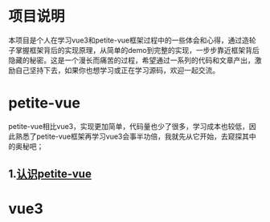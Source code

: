 # 项目说明
本项目是个人在学习vue3和petite-vue框架过程中的一些体会和心得，通过造轮子掌握框架背后的实现原理，从简单的demo到完整的实现，一步步靠近框架背后隐藏的秘密。这是一个漫长而痛苦的过程，希望通过一系列的代码和文章产出，激励自己坚持下去，如果你也想学习或正在学习源码，欢迎一起交流。
# petite-vue
petite-vue相比vue3，实现更加简单，代码量也少了很多，学习成本也较低，因此熟悉了petite-vue框架再学习vue3会事半功倍，我就先从它开始，去窥探其中的奥秘吧；

## 1.<a href="/articles/petite-vue/认识petite-vue.md">认识petite-vue</a>

# vue3 